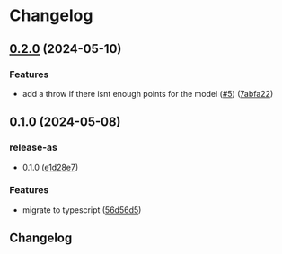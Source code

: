 # Changelog

## [0.2.0](https://github.com/mljs/regression-polynomial-2d/compare/v0.1.0...v0.2.0) (2024-05-10)


### Features

* add a throw if there isnt enough points for the model ([#5](https://github.com/mljs/regression-polynomial-2d/issues/5)) ([7abfa22](https://github.com/mljs/regression-polynomial-2d/commit/7abfa2235587867e390e5b6d9281847d35768a43))

## 0.1.0 (2024-05-08)


### release-as

* 0.1.0 ([e1d28e7](https://github.com/mljs/regression-polynomial-2d/commit/e1d28e7f62c11986477e3ebf5d2ff83758d60f96))


### Features

* migrate to typescript ([56d56d5](https://github.com/mljs/regression-polynomial-2d/commit/56d56d5d19653eccd2d285ff4c8d66cffe6b352d))

## Changelog
